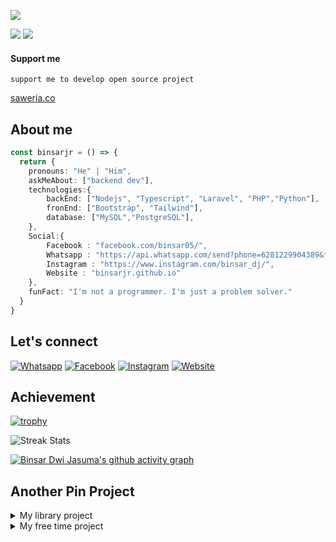 <!--
  Title: Binsar Dwi Jasuma
  Description: I'm not a programmer. I'm just a problem solver.
  Author: binsarjr
  -->


![](https://cardivo.vercel.app/api?name=Binsar%20Dwi%20Jasuma&description=Hi,%20I%20am%20a%20informatic%20student%20at%20Universitas%20Amikom%20Yogyakarta.%20I%20am%20also%20a%20member%20and%20admin%20of%20the%20Indonesian%20IT%20community%20forum%20at%20IndoSec.%20Now%20I%20work%20at%20gi.co.id%20a%20company%20to%20design%20websites.%20%F0%9F%91%8B&image=https://avatars.githubusercontent.com/u/33781288?v=4&backgroundColor=%23ecf0f1&instagram=binsar_dj&github=binsarjr&pattern=leaf&colorPattern=%23eaeaea)

[![](https://img.shields.io/badge/Email-binsarjr121@gmail.com-red)](mailto:binsarjr121@gmail.com)
[![](https://img.shields.io/badge/Age-18-green)](mailto:binsarjr121@gmail.com)


#### Support me
```
support me to develop open source project
```
[saweria.co](https://saweria.co/binsardj)

## About me
```ts
const binsarjr = () => {
  return {
    pronouns: "He" | "Him",
    askMeAbout: ["backend dev"],
    technologies:{
        backEnd: ["Nodejs", "Typescript", "Laravel", "PHP","Python"],
        fronEnd: ["Bootstrap", "Tailwind"],
        database: ["MySQL","PostgreSQL"],
    },
    Social:{
        Facebook : "facebook.com/binsar05/",
        Whatsapp : "https://api.whatsapp.com/send?phone=6281229904389&text=Halo+Binsar",
        Instagram : "https://www.instagram.com/binsar_dj/",
        Website : "binsarjr.github.io"
    },
    funFact: "I'm not a programmer. I'm just a problem solver."
  }
}
```

## Let's connect
[![Whatsapp](https://img.icons8.com/fluent/40/000000/whatsapp.png)](https://api.whatsapp.com/send?phone=6281229904389&text=Halo+Binsar)
[![Facebook](https://img.icons8.com/fluent/40/000000/facebook-new.png)](https://www.facebook.com/binsar05/)
[![Instagram](https://img.icons8.com/fluent/40/000000/instagram-new.png)](https://www.instagram.com/binsar_dj/)
[![Website](https://img.icons8.com/fluent/40/000000/domain.png)](https://binsarjr.github.io/)


## Achievement

[![trophy](https://github-profile-trophy.vercel.app/?username=binsarjr)](https://github.com/binsarjr)

![Streak Stats](https://github-readme-streak-stats.herokuapp.com/?user=binsarjr&)

[![Binsar Dwi Jasuma's github activity graph](https://activity-graph.herokuapp.com/graph?username=binsarjr&bg_color=fffff0&color=708090&line=24292e&point=24292e&area=true&hide_border=true)](https://github.com/binsarjr/)


## Another Pin Project
<details>
  <summary>My library project</summary>
  <a href="https://github.com/binsarjr/search-engine-nodejs">
    <img align="center" src="https://github-readme-stats.vercel.app/api/pin/?username=binsarjr&repo=search-engine-nodejs" />
  </a>
  <a href="https://github.com/binsarjr/node-email-extractor">
    <img align="center" src="https://github-readme-stats.vercel.app/api/pin/?username=binsarjr&repo=node-email-extractor" />
  </a>

  <a href="https://github.com/binsarjr/alexa-rank-nodejs">
    <img align="center" src="https://github-readme-stats.vercel.app/api/pin/?username=binsarjr&repo=alexa-rank-nodejs" />
  </a>  
</details>
<details>
  <summary>My free time project</summary>
  <a href="https://github.com/binsarjr/chatbot-indonesia">
    <img align="center" src="https://github-readme-stats.vercel.app/api/pin/?username=binsarjr&repo=chatbot-indonesia" />
  </a>
</details>
